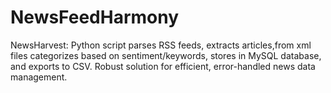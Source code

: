# NewsFeedHarmony
NewsHarvest: Python script parses RSS feeds, extracts articles,from xml files  categorizes based on sentiment/keywords, stores in MySQL database, and exports to CSV. Robust solution for efficient, error-handled news data management.
